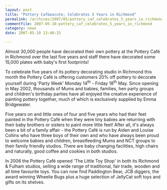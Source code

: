 ```yaml
---
layout: post
title: "Pottery Caf&eacute; Celebrates 5 Years in Richmond"
permalink: /archives/2007/05/pottery_caf_celebrates_5_years_in_richmond.html
commentfile: 2007-05-10-pottery_caf_celebrates_5_years_in_richmond
category: news
date: 2007-05-10 13:40:15

---
```


Almost 30,000 people have decorated their own pottery at the Pottery Caf&eacute; in Richmond over the last five years and staff there have decorated some 15,000 plates with baby's first footprints!

To celebrate five years of its pottery decorating studio in Richmond this month the Pottery Caf&eacute; is offering customers 20% off pottery to decorate yourself during 'Party Week' Monday 14<sup>th</sup> - Friday 18<sup>th</sup> May. Since opening in May 2002, thousands of Mums and babies, families, hen party groups and children's birthday parties have all enjoyed the creative experience of painting pottery together, much of which is exclusively supplied by Emma Bridgewater.

Five years on and little ones of four and five years who had their feet painted in the Pottery Caf&eacute; when they were tiny babies are returning with their baby brothers or sisters to paint more little feet! After all, it's always been a bit of a family affair - the Pottery Caf&eacute; is run by Aiden and Louise Collins who have three boys of their own and who have always been proud to welcome babies and children, breastfeeding Mums and NCT groups to their family friendly studios. There are baby changing facilities, high chairs and naturally, good coffee and cookies in both studios.

In 2006 the Pottery Caf&eacute; opened 'The Little Toy Shop' in both its Richmond & Fulham studios, selling a wide range of traditional, fair trade, wooden and all time favourite toys. You can now find Paddington Bear, JCB diggers, the award winning Wheelie Bugs plus a huge selection of JellyCat soft toys and gifts on its shelves.

